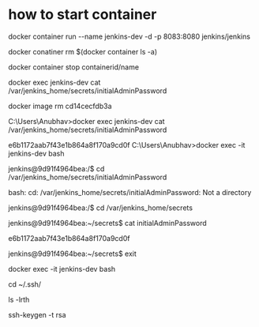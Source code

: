 # how to start container 

docker container run --name jenkins-dev -d -p 8083:8080 jenkins/jenkins 

docker conatiner rm $(docker container ls -a)

docker container stop containerid/name

docker exec jenkins-dev cat /var/jenkins_home/secrets/initialAdminPassword

docker image rm cd14cecfdb3a

C:\Users\Anubhav>docker exec jenkins-dev cat /var/jenkins_home/secrets/initialAdminPassword  

e6b1172aab7f43e1b864a8f170a9cd0f                                                                                                                                                                                                                                                                                                                C:\Users\Anubhav>docker exec -it jenkins-dev bash 

jenkins@9d91f4964bea:/$ cd /var/jenkins_home/secrets/initialAdminPassword

bash: cd: /var/jenkins_home/secrets/initialAdminPassword: Not a directory

jenkins@9d91f4964bea:/$ cd /var/jenkins_home/secrets

jenkins@9d91f4964bea:~/secrets$ cat initialAdminPassword 

e6b1172aab7f43e1b864a8f170a9cd0f  

jenkins@9d91f4964bea:~/secrets$ exit   

docker exec -it jenkins-dev bash

cd ~/.ssh/

 ls -lrth
 
  ssh-keygen -t rsa
